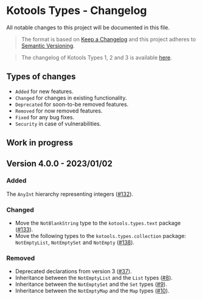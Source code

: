 # Kotools Types - Changelog

All notable changes to this project will be documented in this file.

> The format is based on [Keep a Changelog](https://keepachangelog.com/en/1.1.0)
> and this project adheres to
> [Semantic Versioning](https://semver.org/spec/v2.0.0.html).

> The changelog of Kotools Types 1, 2 and 3 is available
> [here](https://github.com/kotools/libraries/blob/types-v3.2.0/types/changelog.md).

## Types of changes

- `Added` for new features.
- `Changed` for changes in existing functionality.
- `Deprecated` for soon-to-be removed features.
- `Removed` for now removed features.
- `Fixed` for any bug fixes.
- `Security` in case of vulnerabilities.

## Work in progress

## Version 4.0.0 - 2023/01/02

### Added

The `AnyInt` hierarchy representing integers
([#132](https://github.com/kotools/libraries/issues/132)).

### Changed

- Move the `NotBlankString` type to the `kotools.types.text` package
  ([#133](https://github.com/kotools/libraries/issues/133)).
- Move the following types to the `kotools.types.collection` package:
  `NotEmptyList`, `NotEmptySet` and `NotEmpty`
  ([#138](https://github.com/kotools/libraries/issues/138)).

### Removed

- Deprecated declarations from version 3
  ([#37](https://github.com/kotools/libraries/issues/37)).
- Inheritance between the `NotEmptyList` and the `List` types
  ([#8](https://github.com/kotools/types/issues/8)).
- Inheritance between the `NotEmptySet` and the `Set` types
  ([#9](https://github.com/kotools/types/issues/9)).
- Inheritance between the `NotEmptyMap` and the `Map` types
  ([#10](https://github.com/kotools/types/issues/10)).
